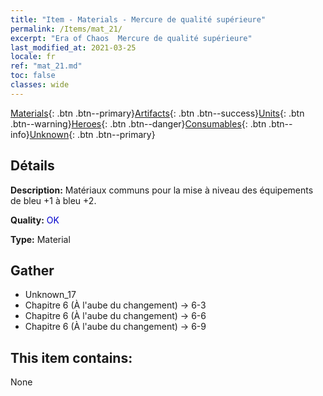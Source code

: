 ```yaml
---
title: "Item - Materials - Mercure de qualité supérieure"
permalink: /Items/mat_21/
excerpt: "Era of Chaos  Mercure de qualité supérieure"
last_modified_at: 2021-03-25
locale: fr
ref: "mat_21.md"
toc: false
classes: wide
---
```

 [Materials](/fr/Items/){: .btn .btn--primary}[Artifacts](/fr/Items/Artifacts/){: .btn .btn--success}[Units](/fr/Items/Units/){: .btn .btn--warning}[Heroes](/fr/Items/Heroes/){: .btn .btn--danger}[Consumables](/fr/Items/Consumables/){: .btn .btn--info}[Unknown](/fr/Items/Unknown/){: .btn .btn--primary}

## Détails
 **Description:** Matériaux communs pour la mise à niveau des équipements de bleu +1 à bleu +2.

 **Quality:** <span style="color: #0000CD">OK</span>

 **Type:** Material

## Gather

*    Unknown_17 
*    Chapitre 6 (À l'aube du changement) -> 6-3 
*    Chapitre 6 (À l'aube du changement) -> 6-6 
*    Chapitre 6 (À l'aube du changement) -> 6-9 

## This item contains:

  None

